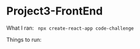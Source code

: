 # Project3-FrontEnd

What I ran:
<code>
npx create-react-app code-challenge
</code>

Things to run:
<code>

</code>